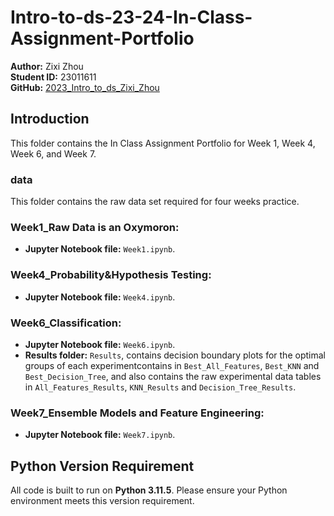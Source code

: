 # Intro-to-ds-23-24-In-Class-Assignment-Portfolio

**Author:** Zixi Zhou  
**Student ID:** 23011611  
**GitHub:** [2023_Intro_to_ds_Zixi_Zhou](https://git.arts.ac.uk/23011611/2023_Intro_to_ds_Zixi_Zhou)

## Introduction
This folder contains the In Class Assignment Portfolio for Week 1, Week 4, Week 6, and Week 7.

### data
This folder contains the raw data set required for four weeks practice.

### Week1_Raw Data is an Oxymoron:
- **Jupyter Notebook file:** `Week1.ipynb`.

### Week4_Probability&Hypothesis Testing:
- **Jupyter Notebook file:** `Week4.ipynb`.

### Week6_Classification:
- **Jupyter Notebook file:** `Week6.ipynb`.
- **Results folder:** `Results`, contains decision boundary plots for the optimal groups of each experimentcontains in `Best_All_Features`, `Best_KNN` and `Best_Decision_Tree`, and also contains the raw experimental data tables in `All_Features_Results`, `KNN_Results` and `Decision_Tree_Results`. 

### Week7_Ensemble Models and Feature Engineering:
- **Jupyter Notebook file:** `Week7.ipynb`.

## Python Version Requirement
All code is built to run on **Python 3.11.5**. Please ensure your Python environment meets this version requirement.